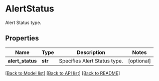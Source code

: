 # AlertStatus

Alert Status type.

## Properties
Name | Type | Description | Notes
------------ | ------------- | ------------- | -------------
**alert_status** | **str** | Specifies Alert Status type. | [optional] 

[[Back to Model list]](../README.md#documentation-for-models) [[Back to API list]](../README.md#documentation-for-api-endpoints) [[Back to README]](../README.md)


